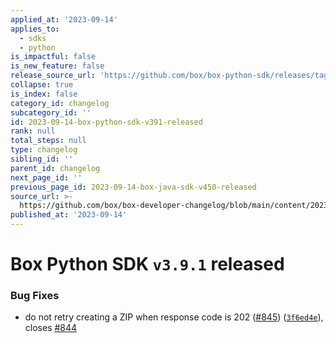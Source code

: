 ```yaml
---
applied_at: '2023-09-14'
applies_to:
  - sdks
  - python
is_impactful: false
is_new_feature: false
release_source_url: 'https://github.com/box/box-python-sdk/releases/tag/v3.9.1'
collapse: true
is_index: false
category_id: changelog
subcategory_id: ''
id: 2023-09-14-box-python-sdk-v391-released
rank: null
total_steps: null
type: changelog
sibling_id: ''
parent_id: changelog
next_page_id: ''
previous_page_id: 2023-09-14-box-java-sdk-v450-released
source_url: >-
  https://github.com/box/box-developer-changelog/blob/main/content/2023/09-14-box-python-sdk-v391-released.md
published_at: '2023-09-14'
---
```

# Box Python SDK `v3.9.1` released

### Bug Fixes

* do not retry creating a ZIP when response code is 202 ([#845][1]) ([`3f6ed4e`][2]), closes [#844][3]

[1]: https://github.com/box/box-python-sdk/issues/845

[2]: https://github.com/box/box-python-sdk/commit/3f6ed4e1053a494ed9f2b79828850e059d0a1617

[3]: https://github.com/box/box-python-sdk/issues/844